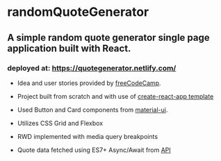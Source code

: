 # randomQuoteGenerator

## A simple random quote generator single page application built with React.

### deployed at: https://quotegenerator.netlify.com/

* Idea and user stories provided by [freeCodeCamp](https://www.freecodecamp.org/).

* Project built from scratch and with use of [create-react-app template](https://github.com/facebook/create-react-app)

* Used Button and Card components from [material-ui](https://material-ui.com/).

* Utilizes CSS Grid and Flexbox 

* RWD implemented with media query breakpoints

* Quote data fetched using ES7+ Async/Await from [API](https://talaikis.com/random_quotes_api/)
